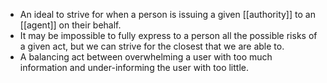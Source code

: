 - An ideal to strive for when a person is issuing a given [[authority]] to an [[agent]] on their behalf.
- It may be impossible to fully express to a person all the possible risks of a given act, but we can strive for the closest that we are able to.
- A balancing act between overwhelming a user with too much information and under-informing the user with too little.
